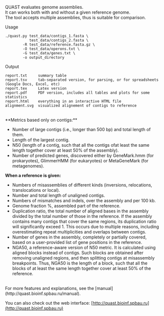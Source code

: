 QUAST evaluates genome assemblies.  
It can works both with and without a given reference genome.  
The tool accepts multiple assemblies, thus is suitable for comparison.

Usage

    ./quast.py test_data/contigs_1.fasta \
               test_data/contigs_2.fasta \
            -R test_data/reference.fasta.gz \
            -O test_data/operons.txt \
            -G test_data/genes.txt \
            -o output_directory

Output

    report.txt     summary table
    report.tsv     tab-separated version, for parsing, or for spreadsheets (Google Docs, Excel, etc)  
    report.tex     Latex version
    report.pdf     PDF version, includes all tables and plots for some statistics
    report.html    everything in an interactive HTML file
    alignment.svg  visualized alignement of contigs to reference


<br>
**Metrics based only on contigs:**  

* Number of large contigs (i.e., longer than 500 bp) and total length of them.  
* Length of the largest contig.  
* N50 (length of a contig, such that all the contigs ofat least the same length together cover at least 50% of the assembly).  
* Number of predicted genes, discovered either by GeneMark.hmm (for prokaryotes), GlimmerHMM (for eukaryotes) or MetaGeneMark (for metagenomes).  

**When a reference is given:**  

* Numbers of misassemblies of different kinds (inversions, relocations, translocations or local).  
* Number and total length of unaligned contigs.  
* Numbers of mismatches and indels, over the assembly and per 100 kb.  
* Genome fraction %, assembled part of the reference.  
* Duplication ratio, the total number of aligned bases in the assembly divided by the total number of those in the reference. If the assembly contains many contigs that cover the same regions, its duplication ratio will significantly exceed 1. This occurs due to multiple reasons, including overestimating repeat multiplicities and overlaps between contigs.  
* Number of genes in the assembly, completely or partially covered, based on a user-provided list of gene positions in the reference.  
* NGA50, a reference-aware version of N50 metric. It is calculated using aligned blocks instead of contigs. Such blocks are obtained after removing unaligned regions, and then splitting contigs at misassembly breakpoints. Thus, NGA50 is the length of a block, such that all the blocks of at least the same length together cover at least 50% of the reference.  

<br>
For more features and explanations, see the [manual](http://quast.bioinf.spbau.ru/manual).

You can also check out the web interface: [http://quast.bioinf.spbau.ru](http://quast.bioinf.spbau.ru)
